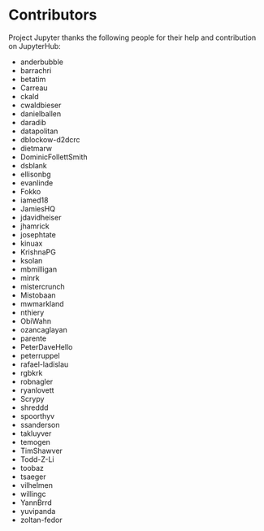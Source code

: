 # Contributors

Project Jupyter thanks the following people for their help and
contribution on JupyterHub:

- anderbubble
- barrachri
- betatim
- Carreau
- ckald
- cwaldbieser
- danielballen
- daradib
- datapolitan
- dblockow-d2dcrc
- dietmarw
- DominicFollettSmith
- dsblank
- ellisonbg
- evanlinde
- Fokko
- iamed18
- JamiesHQ
- jdavidheiser
- jhamrick
- josephtate
- kinuax
- KrishnaPG
- ksolan
- mbmilligan
- minrk
- mistercrunch
- Mistobaan
- mwmarkland
- nthiery
- ObiWahn
- ozancaglayan
- parente
- PeterDaveHello
- peterruppel
- rafael-ladislau
- rgbkrk
- robnagler
- ryanlovett
- Scrypy
- shreddd
- spoorthyv
- ssanderson
- takluyver
- temogen
- TimShawver
- Todd-Z-Li
- toobaz
- tsaeger
- vilhelmen
- willingc
- YannBrrd
- yuvipanda
- zoltan-fedor
